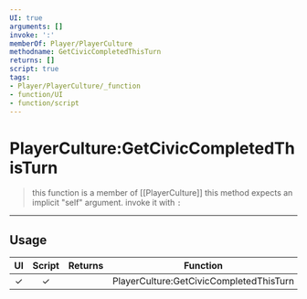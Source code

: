 ```yaml
---
UI: true
arguments: []
invoke: ':'
memberOf: Player/PlayerCulture
methodname: GetCivicCompletedThisTurn
returns: []
script: true
tags:
- Player/PlayerCulture/_function
- function/UI
- function/script
---
```

# PlayerCulture:GetCivicCompletedThisTurn
> this function is a member of [[PlayerCulture]]
> this method expects an implicit "self" argument. invoke it with `:`
-----
## Usage
|  UI | Script | Returns | Function | Arguments |
|:---:|:------:|-------:|:--------:|:---------|
|✓|✓||PlayerCulture:GetCivicCompletedThisTurn||
